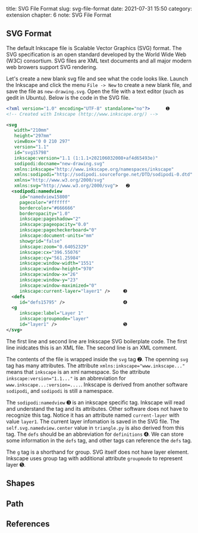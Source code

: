title: SVG File Format
slug: svg-file-format
date: 2021-07-31 15:50
category: extension
chapter: 6
note: SVG File Format

## SVG Format

The default Inkscape file is Scalable Vector Graphics (SVG) format. The SVG specification is 
an open standard developed by the World Wide Web (W3C) consortium. SVG files are XML text 
documents and all major modern web browers support SVG rendering.  

Let's create a new blank svg file and see what the code looks like. Launch the Inkscape and 
click the menu `File -> New` to create a new blank file, and save the file as `new-drawing.svg`. 
Open the file with a text editor (such as gedit in Ubuntu). Below is the code in the SVG file. 

```xml
<?xml version="1.0" encoding="UTF-8" standalone="no"?>      ➊
<!-- Created with Inkscape (http://www.inkscape.org/) -->

<svg
   width="210mm"
   height="297mm"
   viewBox="0 0 210 297"
   version="1.1"
   id="svg15798"
   inkscape:version="1.1 (1:1.1+202106032008+af4d65493e)"
   sodipodi:docname="new-drawing.svg"
   xmlns:inkscape="http://www.inkscape.org/namespaces/inkscape"
   xmlns:sodipodi="http://sodipodi.sourceforge.net/DTD/sodipodi-0.dtd"
   xmlns="http://www.w3.org/2000/svg"
   xmlns:svg="http://www.w3.org/2000/svg">   ➋
  <sodipodi:namedview
     id="namedview15800"
     pagecolor="#ffffff"
     bordercolor="#666666"
     borderopacity="1.0"
     inkscape:pageshadow="2"
     inkscape:pageopacity="0.0"
     inkscape:pagecheckerboard="0"
     inkscape:document-units="mm"
     showgrid="false"
     inkscape:zoom="0.64052329"
     inkscape:cx="396.55076"
     inkscape:cy="561.25984"
     inkscape:window-width="1551"
     inkscape:window-height="970"
     inkscape:window-x="26"
     inkscape:window-y="23"
     inkscape:window-maximized="0"
     inkscape:current-layer="layer1" />     ➌
  <defs
     id="defs15795" />                      ➍
  <g
     inkscape:label="Layer 1"
     inkscape:groupmode="layer"
     id="layer1" />                         ➎
</svg>

```

The first line and second line are Inkscape SVG boilerplate code. The first line 
inidcates this is an XML file.  The second line is an XML comment. 

The contents of the file is wrapped inside the `svg` tag ➋. The openning `svg` tag 
has many attributes. The attribute `xmlns:inkscape="www.inkscape..."` means that `inkscape` 
is an xml namespace.  So the attribute `inkscape:version="1.1..."` is an abbreviation for 
`www.inkscape...:version=....`. Inkscape is derived from another software `sodipodi`, and 
`sodipodi` is still a namespace. 

The `sodipodi:namedview` ➌ is an inkscape specific tag.  Inkscape will read and understand 
the tag and its attributes.  Other software does not have to recognize this tag. Notice 
it has an attribute named `current-layer` with value `layer1`. The current layer infomation 
is saved in the SVG file.  The `self.svg.namedview.center` value in `triangle.py` is 
also derived from this tag.  The `defs` should be an abbreviation for `definitions` ➍. 
We can store some information in the `defs` tag, and other 
tags can reference the `defs` tag.   

The `g` tag is a shorthand for group.  SVG itself does not have layer element. Inkscape uses 
group tag with additional attribute `groupmode` to represent layer ➎. 

## Shapes



## Path


## References







